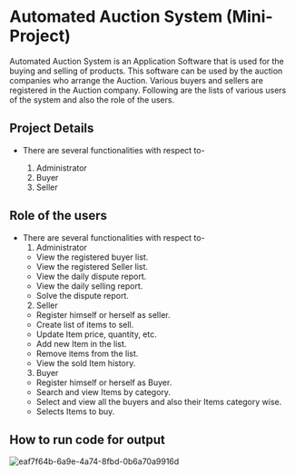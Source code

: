 # Automated Auction System (Mini-Project)

Automated Auction System is an Application Software that is used for the buying and selling of products. This software can be used by the auction companies  who arrange the Auction. Various buyers and sellers are registered in the Auction company. Following are the lists of various users of the system and also the role of the users.
## Project  Details

 - There are several functionalities with respect to-

   1. Administrator
   2. Buyer
   3. Seller


## Role of the users

 - There are several functionalities with respect to-
   1. Administrator
    - View the registered buyer list.
    - View the registered Seller list.
    - View the daily dispute report.
    - View the daily selling report.
    - Solve the dispute report.
   2. Seller
    - Register himself or herself as seller.
    - Create list of items to sell.
    - Update Item price, quantity, etc.
    - Add new Item in the list.
    - Remove items from the list.
    - View the sold Item history.
   3. Buyer
    - Register himself or herself as Buyer.
    - Search and view Items by category.
    - Select and view all the buyers and also their Items category wise.
    - Selects Items to buy.
    
## How to run code for output

![eaf7f64b-6a9e-4a74-8fbd-0b6a70a9916d](https://user-images.githubusercontent.com/101566760/193450687-f043e684-f880-480b-9619-884eda5c7c0d.jpg)



    
